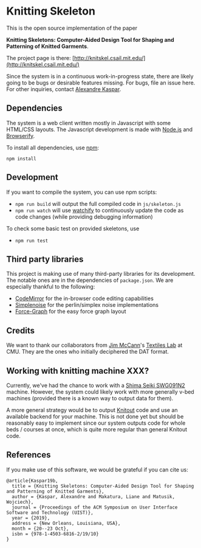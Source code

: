 # Knitting Skeleton

This is the open source implementation of the paper

**Knitting Skeletons: Computer-Aided Design Tool for Shaping and Patterning of Knitted Garments**.

The project page is there:
[http://knitskel.csail.mit.edu/](http://knitskel.csail.mit.edu/)

Since the system is in a continuous work-in-progress state, there are likely going to be bugs or desirable features missing.
For bugs, file an issue here. For other inquiries, contact [Alexandre Kaspar](http://w-x.ch).

## Dependencies

The system is a web client written mostly in Javascript with some HTML/CSS layouts.
The Javascript development is made with [Node.js](https://nodejs.org/en/) and [Browserify](http://browserify.org/).

To install all dependencies, use [npm](https://www.npmjs.com/):
```
npm install
```

## Development

If you want to compile the system, you can use npm scripts:

* `npm run build` will output the full compiled code in `js/skeleton.js`
* `npm run watch` will use [watchify](https://github.com/browserify/watchify) to continuously update the code as code changes (while providing debugging information)

To check some basic test on provided skeletons, use

* `npm run test`

## Third party libraries

This project is making use of many third-party libraries for its development.
The notable ones are in the dependencies of `package.json`.
We are especially thankful to the following:

* [CodeMirror](https://codemirror.net/) for the in-browser code editing capabilities
* [Simplenoise](https://github.com/josephg/noisejs#readme) for the perlin/simplex noise implementations
* [Force-Graph](https://github.com/vasturiano/force-graph) for the easy force graph layout

## Credits

We want to thank our collaborators from [Jim McCann](https://github.com/ixchow)'s [Textiles Lab](https://textiles-lab.github.io/) at CMU.
They are the ones who initially deciphered the DAT format.

## Working with knitting machine XXX?

Currently, we've had the chance to work with a [Shima Seiki SWG091N2](https://www.shimaseiki.com/product/knit/swg_n2/) machine.
However, the system could likely work with more generally v-bed machines (provided there is a known way to output data for them).

A more general strategy would be to output [Knitout](https://github.com/textiles-lab/knitout/) code and use an available backend for your machine.
This is not done yet but should be reasonably easy to implement since our system outputs code for whole beds / courses at once, which is quite more regular than general Knitout code.

## References

If you make use of this software, we would be grateful if you can cite us:
```
@article{Kaspar19b,
  title = {Knitting Skeletons: Computer-Aided Design Tool for Shaping and Patterning of Knitted Garments},
  author = {Kaspar, Alexandre and Makatura, Liane and Matusik, Wojciech},
  journal = {Proceedings of the ACM Symposium on User Interface Software and Technology (UIST)},
  year = {2019},
  address = {New Orleans, Louisiana, USA},
  month = {20--23 Oct},
  isbn = {978-1-4503-6816-2/19/10}
}
```
